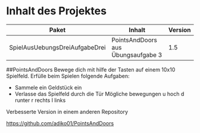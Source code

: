 # Inhalt des Projektes

| Paket | Inhalt | Version |
|---------|--------|--------|
| SpielAusUebungsDreiAufgabeDrei | PointsAndDoors aus Übungsaufgabe 3 | 1.5 |


##PointsAndDoors
Bewege dich mit hilfe der Tasten auf einem 10x10 Spielfeld.
Erfülle beim Spielen folgende Aufgaben:
 - Sammele ein Geldstück ein
 - Verlasse das Spielfeld durch die Tür
Mögliche bewegungen
    u      hoch
    d      runter
    r      rechts
    l      links 
    
Verbesserte Version in einem anderen Repository

<a href="https://github.com/adiko01/PointsAndDoors">https://github.com/adiko01/PointsAndDoors</a>